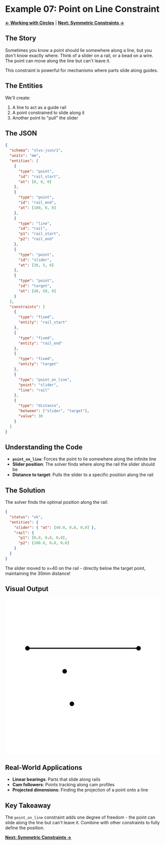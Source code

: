 # Example 07: Point on Line Constraint

**[← Working with Circles](https://github.com/snoble/slvsx-cli/blob/main/examples/06_circles.md)** | **[Next: Symmetric Constraints →](https://github.com/snoble/slvsx-cli/blob/main/examples/08_symmetric.md)**

## The Story

Sometimes you know a point should lie somewhere along a line, but you don't know exactly where. Think of a slider on a rail, or a bead on a wire. The point can move along the line but can't leave it.

This constraint is powerful for mechanisms where parts slide along guides.

## The Entities

We'll create:
1. A line to act as a guide rail
2. A point constrained to slide along it
3. Another point to "pull" the slider

## The JSON

```json
{
  "schema": "slvs-json/1",
  "units": "mm",
  "entities": [
    {
      "type": "point",
      "id": "rail_start",
      "at": [0, 0, 0]
    },
    {
      "type": "point",
      "id": "rail_end",
      "at": [100, 0, 0]
    },
    {
      "type": "line",
      "id": "rail",
      "p1": "rail_start",
      "p2": "rail_end"
    },
    {
      "type": "point",
      "id": "slider",
      "at": [30, 5, 0]
    },
    {
      "type": "point",
      "id": "target",
      "at": [40, 50, 0]
    }
  ],
  "constraints": [
    {
      "type": "fixed",
      "entity": "rail_start"
    },
    {
      "type": "fixed",
      "entity": "rail_end"
    },
    {
      "type": "fixed",
      "entity": "target"
    },
    {
      "type": "point_on_line",
      "point": "slider",
      "line": "rail"
    },
    {
      "type": "distance",
      "between": ["slider", "target"],
      "value": 30
    }
  ]
}
```

## Understanding the Code

- **`point_on_line`**: Forces the point to lie somewhere along the infinite line
- **Slider position**: The solver finds where along the rail the slider should be
- **Distance to target**: Pulls the slider to a specific position along the rail

## The Solution

The solver finds the optimal position along the rail:

```json
{
  "status": "ok",
  "entities": {
    "slider": { "at": [40.0, 0.0, 0.0] },
    "rail": {
      "p1": [0.0, 0.0, 0.0],
      "p2": [100.0, 0.0, 0.0]
    }
  }
}
```

The slider moved to x=40 on the rail - directly below the target point, maintaining the 30mm distance!

## Visual Output

![Point on Line](https://raw.githubusercontent.com/snoble/slvsx-cli/main/examples/07_point_on_line.svg)

## Real-World Applications

- **Linear bearings**: Parts that slide along rails
- **Cam followers**: Points tracking along cam profiles  
- **Projected dimensions**: Finding the projection of a point onto a line

## Key Takeaway

The `point_on_line` constraint adds one degree of freedom - the point can slide along the line but can't leave it. Combine with other constraints to fully define the position.

**[Next: Symmetric Constraints →](https://github.com/snoble/slvsx-cli/blob/main/examples/08_symmetric.md)**